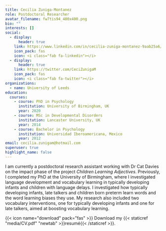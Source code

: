 ```yaml
---
title: Cecilia Zuniga-Montanez
role: Postdoctoral Researcher
avatar_filename: fw7tis94_400x400.png
bio: ""
interests: []
social:
  - display:
      header: true
    link: https://www.linkedin.com/in/cecilia-zuniga-montanez-9aab25a6/
    icon_pack: fas
    icon: <i class="fab fa-linkedin"></i>
  - display:
      header: true
    link: https://twitter.com/CeciZunigaM
    icon_pack: fas
    icon: <i class="fab fa-twitter"></i>
organizations:
  - name: University of Leeds
education:
  courses:
    - course: PhD in Psychology
      institution: University of Birmingham, UK
      year: 2020
    - course: MSc in Developmental Disorders
      institution: Lancaster University, UK
      year: 2014
    - course: Bachelor in Psychology
      institution: Universidad Iberoamericana, Mexico
      year: 2012
email: cecilia.zunigam@hotmail.com
superuser: true
highlight_name: false
---
```

I am currently a postdoctoral research assistant working with Dr Cat Davies on the impact phase of the project *Children Learning Adjectives*. Previously, I completed my PhD at the University of Birmingham, where I investigated language development and vocabulary learning in typically developing infants and children with language delays. I investigated how typically developing infants, late talkers and children born preterm learn words and the word learning biases they use. My research also included two vocabulary interventions, one for typically developing infants and one for late talkers, aimed at boosting vocabulary learning.

{{< icon name="download" pack="fas" >}} Download my {{< staticref "media/CV.pdf" "newtab" >}}resumé{{< /staticref >}}.
